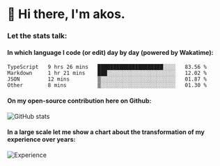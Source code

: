 # 👋 Hi there, I'm akos. 


### Let the stats talk:


#### In which language I code (or edit) day by day (powered by Wakatime): 

<!--START_SECTION:waka-->

```text
TypeScript   9 hrs 26 mins   █████████████████████░░░░   83.56 %
Markdown     1 hr 21 mins    ███░░░░░░░░░░░░░░░░░░░░░░   12.02 %
JSON         12 mins         ▒░░░░░░░░░░░░░░░░░░░░░░░░   01.87 %
Other        8 mins          ▒░░░░░░░░░░░░░░░░░░░░░░░░   01.30 %
```

<!--END_SECTION:waka-->

#### On my open-source contribution here on Github:
 
![GitHub stats](https://github-readme-stats.vercel.app/api?username=akosbalasko)

#### In a large scale let me show a chart about the transformation of my experience over years:   

![Experience](https://cr-skills-chart-widget.azurewebsites.net/api/api?username=akosbalasko)
